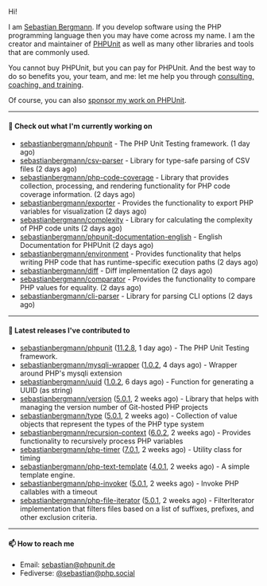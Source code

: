 Hi!

I am [Sebastian Bergmann](https://sebastian-bergmann.de/index.html?ref=github).
If you develop software using the PHP programming language then you may have come across my name.
I am the creator and maintainer of [PHPUnit](https://phpunit.de/index.html?ref=github) as well as many other libraries and tools that are commonly used.

You cannot buy PHPUnit, but you can pay for PHPUnit.
And the best way to do so benefits you, your team, and me: let me help you through [consulting, coaching, and training](https://thephp.cc/welcome?ref=github).

Of course, you can also [sponsor my work on PHPUnit](https://phpunit.de/sponsors.html?ref=github).

---

#### 👷 Check out what I'm currently working on

- [sebastianbergmann/phpunit](https://github.com/sebastianbergmann/phpunit) - The PHP Unit Testing framework. (1 day ago)
- [sebastianbergmann/csv-parser](https://github.com/sebastianbergmann/csv-parser) - Library for type-safe parsing of CSV files (2 days ago)
- [sebastianbergmann/php-code-coverage](https://github.com/sebastianbergmann/php-code-coverage) - Library that provides collection, processing, and rendering functionality for PHP code coverage information. (2 days ago)
- [sebastianbergmann/exporter](https://github.com/sebastianbergmann/exporter) - Provides the functionality to export PHP variables for visualization (2 days ago)
- [sebastianbergmann/complexity](https://github.com/sebastianbergmann/complexity) - Library for calculating the complexity of PHP code units (2 days ago)
- [sebastianbergmann/phpunit-documentation-english](https://github.com/sebastianbergmann/phpunit-documentation-english) - English Documentation for PHPUnit (2 days ago)
- [sebastianbergmann/environment](https://github.com/sebastianbergmann/environment) - Provides functionality that helps writing PHP code that has runtime-specific execution paths (2 days ago)
- [sebastianbergmann/diff](https://github.com/sebastianbergmann/diff) - Diff implementation (2 days ago)
- [sebastianbergmann/comparator](https://github.com/sebastianbergmann/comparator) - Provides the functionality to compare PHP values for equality. (2 days ago)
- [sebastianbergmann/cli-parser](https://github.com/sebastianbergmann/cli-parser) - Library for parsing CLI options (2 days ago)

---

#### 🔭 Latest releases I've contributed to

- [sebastianbergmann/phpunit](https://github.com/sebastianbergmann/phpunit) ([11.2.8](https://github.com/sebastianbergmann/phpunit/releases/tag/11.2.8), 1 day ago) - The PHP Unit Testing framework.
- [sebastianbergmann/mysqli-wrapper](https://github.com/sebastianbergmann/mysqli-wrapper) ([1.0.2](https://github.com/sebastianbergmann/mysqli-wrapper/releases/tag/1.0.2), 4 days ago) - Wrapper around PHP&#39;s mysqli extension
- [sebastianbergmann/uuid](https://github.com/sebastianbergmann/uuid) ([1.0.2](https://github.com/sebastianbergmann/uuid/releases/tag/1.0.2), 6 days ago) - Function for generating a UUID (as string)
- [sebastianbergmann/version](https://github.com/sebastianbergmann/version) ([5.0.1](https://github.com/sebastianbergmann/version/releases/tag/5.0.1), 2 weeks ago) - Library that helps with managing the version number of Git-hosted PHP projects
- [sebastianbergmann/type](https://github.com/sebastianbergmann/type) ([5.0.1](https://github.com/sebastianbergmann/type/releases/tag/5.0.1), 2 weeks ago) - Collection of value objects that represent the types of the PHP type system
- [sebastianbergmann/recursion-context](https://github.com/sebastianbergmann/recursion-context) ([6.0.2](https://github.com/sebastianbergmann/recursion-context/releases/tag/6.0.2), 2 weeks ago) - Provides functionality to recursively process PHP variables
- [sebastianbergmann/php-timer](https://github.com/sebastianbergmann/php-timer) ([7.0.1](https://github.com/sebastianbergmann/php-timer/releases/tag/7.0.1), 2 weeks ago) - Utility class for timing
- [sebastianbergmann/php-text-template](https://github.com/sebastianbergmann/php-text-template) ([4.0.1](https://github.com/sebastianbergmann/php-text-template/releases/tag/4.0.1), 2 weeks ago) - A simple template engine.
- [sebastianbergmann/php-invoker](https://github.com/sebastianbergmann/php-invoker) ([5.0.1](https://github.com/sebastianbergmann/php-invoker/releases/tag/5.0.1), 2 weeks ago) - Invoke PHP callables with a timeout
- [sebastianbergmann/php-file-iterator](https://github.com/sebastianbergmann/php-file-iterator) ([5.0.1](https://github.com/sebastianbergmann/php-file-iterator/releases/tag/5.0.1), 2 weeks ago) - FilterIterator implementation that filters files based on a list of suffixes, prefixes, and other exclusion criteria.

---

#### 📫 How to reach me

- Email: [sebastian@phpunit.de](mailto://sebastian@phpunit.de)
- Fediverse: [@sebastian@php.social](https://phpc.social/@sebastian)

